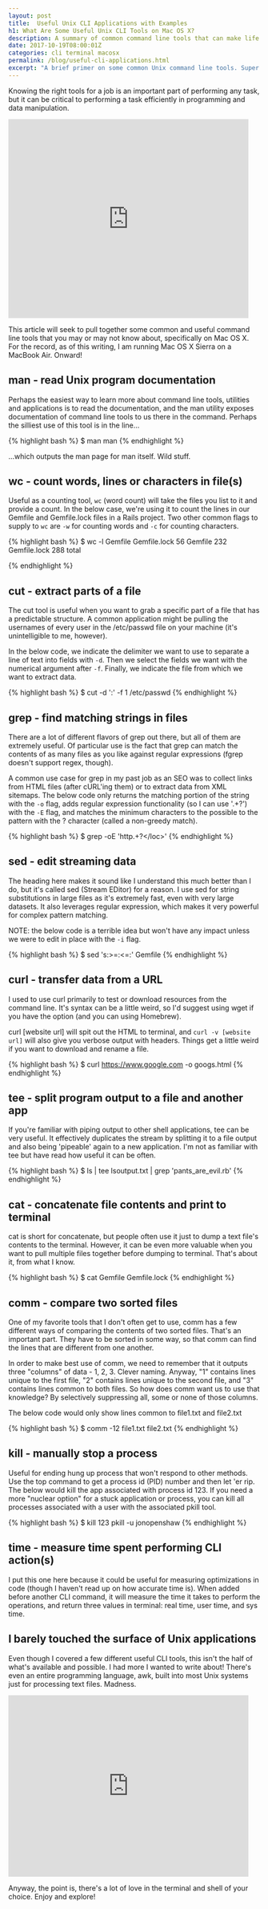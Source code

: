 ```yaml
---
layout: post
title:  Useful Unix CLI Applications with Examples
h1: What Are Some Useful Unix CLI Tools on Mac OS X?
description: A summary of common command line tools that can make life easier and accomplish common tasks. Work smart, not hard!
date: 2017-10-19T08:00:01Z
categories: cli terminal macosx
permalink: /blog/useful-cli-applications.html
excerpt: "A brief primer on some common Unix command line tools. Super beginner level."
---
```

Knowing the right tools for a job is an important part of performing any task, but it can be critical to performing a task efficiently in programming and data manipulation.

<iframe class="center-block" src="https://giphy.com/embed/lJDLy8JXZwkBa" width="480" height="397" frameborder="0" kwframeid="1"></iframe>

This article will seek to pull together some common and useful command line tools that you may or may not know about, specifically on Mac OS X. For the record, as of this writing, I am running Mac OS X Sierra on a MacBook Air. Onward!

## man - read Unix program documentation

Perhaps the easiest way to learn more about command line tools, utilities and applications is to read the documentation, and the man utility exposes documentation of command line tools to us there in the command. Perhaps the silliest use of this tool is in the line...

{% highlight bash %}
$ man man
{% endhighlight %}

...which outputs the man page for man itself. Wild stuff.

## wc - count words, lines or characters in file(s)

Useful as a counting tool, `wc` (word count) will take the files you list to it and provide a count. In the below case, we're using it to count the lines in our Gemfile and Gemfile.lock files in a Rails project. Two other common flags to supply to `wc` are `-w` for counting words and `-c` for counting characters.

{% highlight bash %}
$ wc -l Gemfile Gemfile.lock
    56 Gemfile
   232 Gemfile.lock
   288 total

{% endhighlight %}

## cut - extract parts of a file

The cut tool is useful when you want to grab a specific part of a file that has a predictable structure. A common application might be pulling the usernames of every user in the /etc/passwd file on your machine (it's unintelligible to me, however).

In the below code, we indicate the delimiter we want to use to separate a line of text into fields with `-d`. Then we select the fields we want with the numerical argument after `-f`. Finally, we indicate the file from which we want to extract data.

{% highlight bash %}
$ cut -d ':' -f 1 /etc/passwd
{% endhighlight %}

## grep - find matching strings in files

There are a lot of different flavors of grep out there, but all of them are extremely useful. Of particular use is the fact that grep can match the contents of as many files as you like against regular expressions (fgrep doesn't support regex, though).

A common use case for grep in my past job as an SEO was to collect links from HTML files (after cURL'ing them) or to extract data from XML sitemaps. The below code only returns the matching portion of the string with the `-o` flag, adds regular expression functionality (so I can use '.+?') with the `-E` flag, and matches the minimum characters to the possible to the pattern with the ? character (called a non-greedy match).

{% highlight bash %}
$ grep -oE 'http.+?<\/loc>'
{% endhighlight %}

## sed - edit streaming data

The heading here makes it sound like I understand this much better than I do, but it's called sed (Stream EDitor) for a reason. I use sed for string substitutions in large files as it's extremely fast, even with very large datasets. It also leverages regular expression, which makes it very powerful for complex pattern matching.

NOTE: the below code is a terrible idea but won't have any impact unless we were to edit in place with the `-i` flag.

{% highlight bash %}
$ sed 's:>=:<=:' Gemfile
{% endhighlight %}

## curl - transfer data from a URL

I used to use curl primarily to test or download resources from the command line. It's syntax can be a little weird, so I'd suggest using wget if you have the option (and you can using Homebrew).

curl [website url] will spit out the HTML to terminal, and `curl -v [website url]` will also give you verbose output with headers. Things get a little weird if you want to download and rename a file.

{% highlight bash %}
$ curl https://www.google.com -o googs.html
{% endhighlight %}

## tee - split program output to a file and another app

If you're familiar with piping output to other shell applications, tee can be very useful. It effectively duplicates the stream by splitting it to a file output and also being 'pipeable' again to a new application. I'm not as familiar with tee but have read how useful it can be often.

{% highlight bash %}
$ ls | tee lsoutput.txt | grep 'pants_are_evil.rb'
{% endhighlight %}

## cat - concatenate file contents and print to terminal

cat is short for concatenate, but people often use it just to dump a text file's contents to the terminal. However, it can be even more valuable when you want to pull multiple files together before dumping to terminal. That's about it, from what I know.

{% highlight bash %}
$ cat Gemfile Gemfile.lock
{% endhighlight %}

## comm - compare two sorted files

One of my favorite tools that I don't often get to use, comm has a few different ways of comparing the contents of two sorted files. That's an important part. They have to be sorted in some way, so that comm can find the lines that are different from one another.

In order to make best use of comm, we need to remember that it outputs three "columns" of data - 1, 2, 3. Clever naming. Anyway, "1" contains lines unique to the first file, "2" contains lines unique to the second file, and "3" contains lines common to both files. So how does comm want us to use that knowledge? By selectively suppressing all, some or none of those columns.

The below code would only show lines common to file1.txt and file2.txt

{% highlight bash %}
$ comm -12 file1.txt file2.txt
{% endhighlight %}

## kill - manually stop a process

Useful for ending hung up process that won't respond to other methods. Use the top command to get a process id (PID) number and then let 'er rip. The below would kill the app associated with process id 123. If you need a more "nuclear option" for a stuck application or process, you can kill all processes associated with a user with the associated pkill tool.

{% highlight bash %}
$ kill 123
pkill -u jonopenshaw
{% endhighlight %}

## time - measure time spent performing CLI action(s)

I put this one here because it could be useful for measuring optimizations in code (though I haven't read up on how accurate time is). When added before another CLI command, it will measure the time it takes to perform the operations, and return three values in terminal: real time, user time, and sys time.

## I barely touched the surface of Unix applications

Even though I covered a few different useful CLI tools, this isn't the half of what's available and possible. I had more I wanted to write about! There's even an entire programming language, awk, built into most Unix systems just for processing text files. Madness.

<iframe class="center-block" src="https://giphy.com/embed/xT5LMJCSCZybwZCaXK" width="480" height="362" frameborder="0" allowfullscreen="" kwframeid="2"></iframe>

Anyway, the point is, there's a lot of love in the terminal and shell of your choice. Enjoy and explore!
